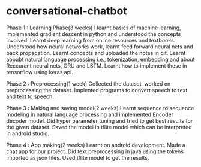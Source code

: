 # conversational-chatbot
Phase 1 : Learning Phase(3 weeks)
        I learnt basics of machine learning, implemented gradient descent in python and understood the concepts involved.
        Learnt deep learning from online resources and textbooks.
        Understood how neural networks work, learnt feed forward neural nets and back propagation.
        Learnt concepts and uploaded the notes in git.
        Learnt aboubt natural language processing i.e., tokenization, embedding and about Reccurant neural nets, GRU and LSTM.
        Learnt how to implement these in tensorflow using keras api.
        
Phase 2 : Preprocessing(1 week)
        Collected the dataset, worked on preprocessing the dataset.
        Implented programs to convert speech to text and text to speech.
        
Phase 3 : Making and saving model(2 weeks)
        Learnt sequence to sequence modeling in natural language processing and implemented Encoder decoder model.
        Did hyper parameter tuning and tried to get best results for the given dataset.
        Saved the model in tflite model which can be interpreted in android studio.
        
Phase 4 : App making(2 weeks)
        Learnt on android development.
        Made a chat app for our project.
        Did text preprocessing in java  using the tokens imported as json files.
        Used tflite model to get the results.
